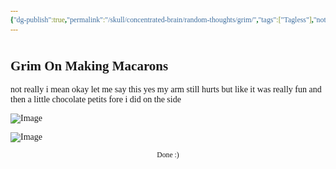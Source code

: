 ```yaml
---
{"dg-publish":true,"permalink":"/skull/concentrated-brain/random-thoughts/grim/","tags":["Tagless"],"noteIcon":""}
---
```


<style id="Force_Custom_Fonts" type="text/css">@font-face{font-style:normal;font-family:"Merriweather";src:local("Merriweather")}@font-face{font-style:bolder;font-family:"Merriweather";src:local("Merriweather")}@font-face{font-style:normal;font-family:"Merriweather";src:local("Merriweather");unicode-range:U+0-FF,U+2E80-9FFF,U+F900-FAFF,U+FE30-FE4F,U+20000-2FA1F}@font-face{font-style:bolder;font-family:"Merriweather";src:local("Merriweather");unicode-range:U+0-FF,U+2E80-9FFF,U+F900-FAFF,U+FE30-FE4F,U+20000-2FA1F}@font-face{font-style:normal;font-family:"Merriweather";src:local("Merriweather");unicode-range:U+0-FF}@font-face{font-style:bolder;font-family:"Merriweather";src:local("Merriweather");unicode-range:U+0-FF}:not(pre):not(code):not(textarea):not(tt):not(kbd):not(samp):not(var){font-family:"Merriweather"!important}pre,code,textarea,tt,kbd,samp,var{font-family:monospace!important}pre *,code *,textarea *,tt *,kbd *,samp *,var *{font-family:monospace!important}</style>


# <center><span style="color:#000000"></span></center>



## Grim On Making Macarons

not really
i mean
okay let me say this yes
my arm still hurts 
but like
it was really fun
and then a little chocolate petits fore i did on the side
  
![Image](https://media.discordapp.net/attachments/1074997897923395606/1413230592274726952/IMG_0056.jpg?ex=68bbd5cd&is=68ba844d&hm=4f0a0e9600705470869d153743b222a27732da5893f7bda1dab2dbc3ec79ab0b&=&format=webp&width=246&height=246)

[](https://cdn.discordapp.com/attachments/1074997897923395606/1413230592891293808/IMG_0054.jpg?ex=68bbd5cd&is=68ba844d&hm=a581b2947d937c8db4309694f1216335660543110a7b129c263b4ab031ce68fc&)

![Image](https://media.discordapp.net/attachments/1074997897923395606/1413230592891293808/IMG_0054.jpg?ex=68bbd5cd&is=68ba844d&hm=a581b2947d937c8db4309694f1216335660543110a7b129c263b4ab031ce68fc&=&format=webp&width=246&height=246)







<center><sub>Done :)</sub></center>